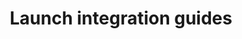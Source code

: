 ---
menu:
  launch:
    identifier: ko-launch-integration-guides-_index
title: Launch integration guides
---